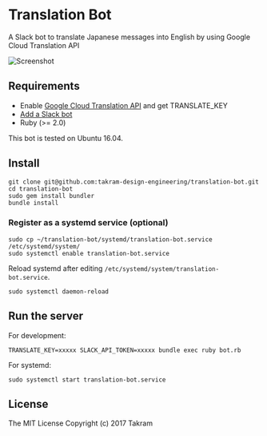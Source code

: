 # Translation Bot

A Slack bot to translate Japanese messages into English by using Google Cloud Translation API

![Screenshot](https://i.gyazo.com/6af2609ced8b1788deb75ef4f5d5c088.png)

## Requirements

- Enable [Google Cloud Translation API](https://cloud.google.com/translate/) and get TRANSLATE_KEY
- [Add a Slack bot](https://slack.com/apps/build/custom-integration)
- Ruby (>= 2.0)

This bot is tested on Ubuntu 16.04.

## Install

    git clone git@github.com:takram-design-engineering/translation-bot.git
    cd translation-bot
    sudo gem install bundler
    bundle install

### Register as a systemd service (optional)

    sudo cp ~/translation-bot/systemd/translation-bot.service /etc/systemd/system/
    sudo systemctl enable translation-bot.service

Reload systemd after editing `/etc/systemd/system/translation-bot.service`.

    sudo systemctl daemon-reload

## Run the server

For development:

    TRANSLATE_KEY=xxxxx SLACK_API_TOKEN=xxxxx bundle exec ruby bot.rb

For systemd:

    sudo systemctl start translation-bot.service

## License

The MIT License
Copyright (c) 2017 Takram
